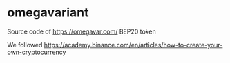 # omegavariant
Source code of https://omegavar.com/ BEP20 token

We followed https://academy.binance.com/en/articles/how-to-create-your-own-cryptocurrency
